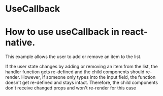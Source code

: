 # UseCallback
 
<h1>How to use useCallback in react-native.</h1>

This example allows the user to add or remove an item to the list.

If the user state changes by adding or removing an item from the list, the handler function gets re-defined and the child components should re-render. However, if someone only types into the input field, the function doesn't get re-defined and stays intact. Therefore, the child components don't receive changed props and won't re-render for this case



